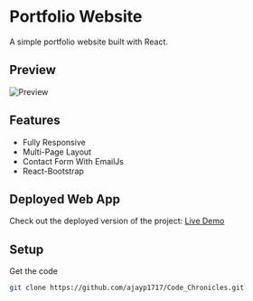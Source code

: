 # Portfolio Website

A simple portfolio website built with React.

## Preview

![Preview](https://github.com/ajayp1717/My_Portfolio/assets/87872790/5754aa1b-352f-498e-923b-96eb6a223226)

## Features

- Fully Responsive
- Multi-Page Layout
- Contact Form With EmailJs
- React-Bootstrap

## Deployed Web App

Check out the deployed version of the project: [Live Demo](https://code-chronicle-ajay.netlify.app/)

## Setup

Get the code

```bash
git clone https://github.com/ajayp1717/Code_Chronicles.git
